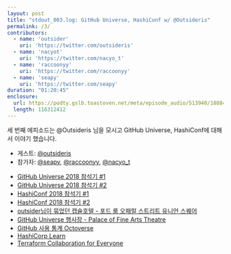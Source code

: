 ```yaml
---
layout: post
title: "stdout_003.log: GitHub Universe, HashiConf w/ @Outsideris"
permalink: /3/
contributors:
  - name: 'outsider'
    uri: 'https://twitter.com/outsideris'
  - name: 'nacyot'
    uri: 'https://twitter.com/nacyo_t'
  - name: 'raccoonyy'
    uri: 'https://twitter.com/raccoonyy'
  - name: 'seapy'
    uri: 'https://twitter.com/seapy'
duration: "01:20:45"
enclosure: 
  url: https://podty.gslb.toastoven.net/meta/episode_audio/513940/188843_1541694060900.mp3
  length: 116312412
---
```


세 번째 에피소드는 @Outsideris 님을 모시고 GitHub Universe, HashiConf에 대해서 이야기 했습니다.

* 게스트: [@outsideris][out]
* 참가자: [@seapy][sea], [@raccoonyy][rac], [@nacyo_t][nac]

[sea]: https://twitter.com/seapy
[rac]: https://twitter.com/raccoonyy
[nac]: https://twitter.com/nacyo_t
[out]: https://twitter.com/outsideris

- [GitHub Universe 2018 참석기 #1](https://blog.outsider.ne.kr/1407)
- [GitHub Universe 2018 참석기 #2](https://blog.outsider.ne.kr/1408)
- [HashiConf 2018 참석기 #1](https://blog.outsider.ne.kr/1409)
- [HashiConf 2018 참석기 #2](https://blog.outsider.ne.kr/1410)
- [outsider님이 묶었던 캡슐호텔 - 포드 룸 오패럴 스트리트 유니언 스퀘어](https://www.booking.com/hotel/us/pod-room-o-39-farrell-st-union-square.ko.html)
- [GitHub Universe 행사장 - Palace of Fine Arts Theatre](https://www.google.com/maps/place/Palace+of+Fine+Arts+Theatre/@37.8029619,-122.4513816,17z/data=!3m1!4b1!4m5!3m4!1s0x808586d51696be45:0x92d8d1553a44df2c!8m2!3d37.8029577!4d-122.4491929)
- [GitHub 사용 통계 Octoverse](https://octoverse.github.com/)
- [HashiCorp Learn](https://learn.hashicorp.com/)
- [Terraform Collaboration for Everyone](https://www.hashicorp.com/blog/terraform-collaboration-for-everyone)
